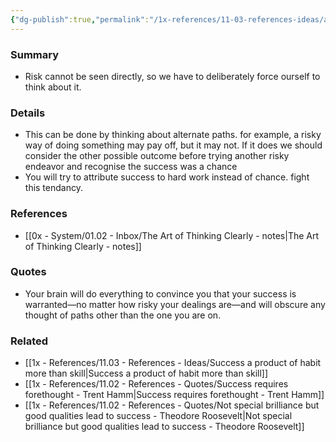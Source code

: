 ```yaml
---
{"dg-publish":true,"permalink":"/1x-references/11-03-references-ideas/alternative-paths-and-risk-not-directly-visible/","dgHomeLink":true,"dgPassFrontmatter":false,"dgShowBacklinks":true,"dgShowLocalGraph":false,"dgShowInlineTitle":true}
---
```



### Summary
- Risk cannot be seen directly, so we have to deliberately force ourself to think about it.

### Details
- This can be done by thinking about alternate paths. for example, a risky way of doing something may pay off, but it may not. If it does we should consider the other possible outcome before trying another risky endeavor and recognise the success was a chance
- You will try to attribute success to hard work instead of chance. fight this tendancy.

### References
- [[0x - System/01.02 - Inbox/The Art of Thinking Clearly - notes|The Art of Thinking Clearly - notes]]

### Quotes
- Your brain will do everything to convince you that your success is warranted—no matter how risky your dealings are—and will obscure any thought of paths other than the one you are on.


### Related
- [[1x - References/11.03 - References - Ideas/Success a product of habit more than skill|Success a product of habit more than skill]]
- [[1x - References/11.02 - References - Quotes/Success requires forethought - Trent Hamm|Success requires forethought - Trent Hamm]]
- [[1x - References/11.02 - References - Quotes/Not special brilliance but good qualities lead to success - Theodore Roosevelt|Not special brilliance but good qualities lead to success - Theodore Roosevelt]]